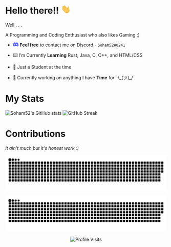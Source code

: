 # Hello there!!  <img src="Images/Wave_Hand.gif" width="30px">

Well . . .

A Programming and Coding Enthusiast who also likes Gaming ;)

* <img src="Images/Discord_Logo.svg" width="17px"> **Feel free** to contact me on Discord - `Soham52#0241`

* ⌨️ I’m Currently **Learning** Rust, Java, C, C++, and HTML/CSS

* 👀 Just a Student at the time

* 🔭 Currently working on anything I have **Time** for ¯\\\_(ツ)_/¯

# My Stats

<img src="https://github-readme-stats-git-masterrstaa-rickstaa.vercel.app/api?username=Soham52&theme=dark&show_icons=true&hide_border=true" width="500" alt="Soham52's GitHub stats">

<img src="https://streak-stats.demolab.com?user=Soham52&theme=dark&hide_border=true&date_format=M%20j%5B%2C%20Y%5D&mode=weekly&ring=79FE96&fire=79FE96&currStreakLabel=79FE96" width="500" alt="GitHub Streak">

# Contributions

*it ain't much but it's honest work :)* 

![GitHub Snake Light](https://github.com/Soham52/Soham52/blob/output/github-contribution-grid-snake.svg#gh-light-mode-only)

![GitHub Snake dark](https://github.com/Soham52/Soham52/blob/output/github-contribution-grid-snake-dark.svg#gh-dark-mode-only)

<div align="center">

![Profile Visits](https://komarev.com/ghpvc/?username=Soham52&color=1e1e1e&style=for-the-badge&label=Profile+Visits)

</div>

